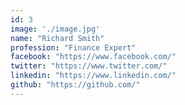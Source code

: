 ```yaml
---
id: 3
image: './image.jpg'
name: "Richard Smith"
profession: "Finance Expert"
facebook: "https://www.facebook.com/"
twitter: "https://www.twitter.com/"
linkedin: "https://www.linkedin.com/"
github: "https://github.com/"
---
```

